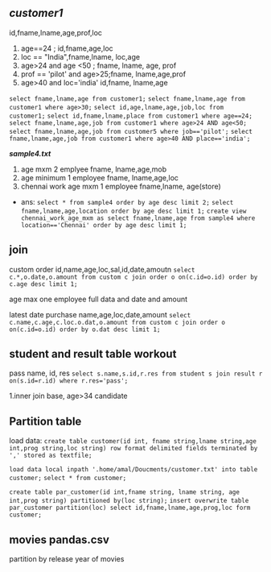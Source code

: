 ***customer1***
---------
id,fname,lname,age,prof,loc
1. age==24 ; id,fname,age,loc
2. loc == "India",fname,lname, loc,age
3. age>24 and age <50 ; fname, lname, age, prof
4. prof == 'pilot' and age>25;fname, lname,age,prof
5. age>40 and loc='india' id,fname, lname,age

``select fname,lname,age from customer1;``
``select fname,lname,age from customer1 where age>30;``
``select id,age,lname,age,job,loc from customer1;``
``select id,fname,lname,place from customer1 where age==24;``
``select fname,lname,age,job from customer1 where age>24 AND age<50;``
``select fname,lname,age,job from customer5 where job=='pilot';``
``select fname,lname,age,job from customer1 where age>40 AND place=='india';``




***sample4.txt***
1. age mxm 2 emplyee fname, lname,age,mob
2. age minimum 1 employee fname, lname,age,loc
3. chennai work age mxm 1 employee fname,lname, age(store)

- ans:
``select * from sample4 order by age desc limit 2;``
``select fname,lname,age,location order by age desc limit 1;``
``create view chennai_work_age_mxm as select fname,lname,age from sample4 where location=='Chennai' order by age desc limit 1;``



join
---

custom order id,name,age,loc,sal,id,date,amoutn
	``select c.*,o.date,o.amount from custom c join order o on(c.id=o.id) order by c.age desc limit 1;``

age max one employee full data and date and amount
	

latest date purchase name,age,loc,date,amount
	``select c.name,c.age,c.loc.o.dat,o.amount from custom c join order o on(c.id=o.id) order by o.dat desc limit 1;``




student and result table workout
-------------------------------
 pass name, id, res
	``select s.name,s.id,r.res from student s join result r on(s.id=r.id) where r.res='pass';``



1.inner join base, age>34 candidate


Partition table
----------------

load data:
``create table customer(id int, fname string,lname string,age int,prog string,loc string) row format delimited fields terminated by ',' stored as textfile;``

``load data local inpath '.home/amal/Doucments/customer.txt' into table customer;``
``select * from customer;``

``create table par_customer(id int,fname string, lname string, age int,prog string) partitioned by(loc string);``
``insert overwrite table par_customer partition(loc) select id,fname,lname,age,prog,loc form customer;``

movies pandas.csv
-------------------

partition by release year of movies
